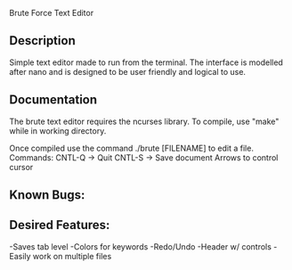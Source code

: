 Brute Force Text Editor

Description
-----------

Simple text editor made to run from the terminal. The 
interface is modelled after nano and is designed to be 
user friendly and logical to use. 


Documentation
-------------

The brute text editor requires the ncurses library.
To compile, use "make" while in working directory.

Once compiled use the command ./brute [FILENAME] to edit a file.
Commands:
	CNTL-Q -> Quit
	CNTL-S -> Save document
	Arrows to control cursor


Known Bugs:
-----------


Desired Features:
-----------------
-Saves tab level
-Colors for keywords
-Redo/Undo
-Header w/ controls
-Easily work on multiple files
